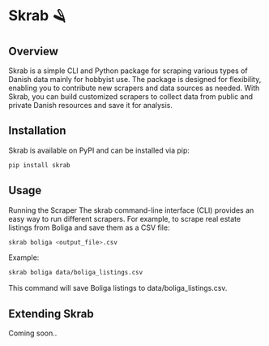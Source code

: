 # Skrab 🪒
## Overview
Skrab is a simple CLI and Python package for scraping various types of Danish data mainly for hobbyist use. The package is designed for flexibility, enabling you to contribute new scrapers and data sources as needed. With Skrab, you can build customized scrapers to collect data from public and private Danish resources and save it for analysis.

## Installation
Skrab is available on PyPI and can be installed via pip:

````bash
pip install skrab
````
## Usage
Running the Scraper
The skrab command-line interface (CLI) provides an easy way to run different scrapers. For example, to scrape real estate listings from Boliga and save them as a CSV file:

````bash
skrab boliga <output_file>.csv
````

Example:

````bash
skrab boliga data/boliga_listings.csv
````

This command will save Boliga listings to data/boliga_listings.csv.

## Extending Skrab
Coming soon..

